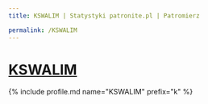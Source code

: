 ```yaml
---
title: KSWALIM | Statystyki patronite.pl | Patromierz

permalink: /KSWALIM
---
```


# [KSWALIM](https://patronite.pl/KSWALIM)

{% include profile.md name="KSWALIM" prefix="k" %}
